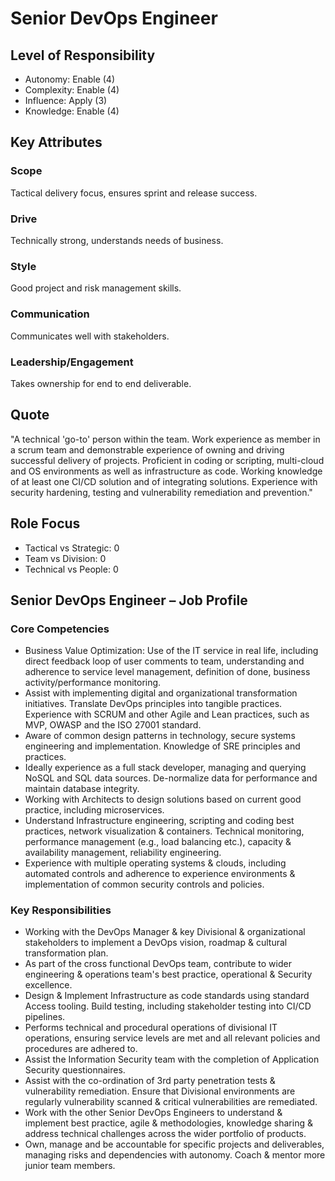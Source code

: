 # Senior DevOps Engineer

## Level of Responsibility
- Autonomy: Enable (4)
- Complexity: Enable (4)
- Influence: Apply (3)
- Knowledge: Enable (4)

## Key Attributes
### Scope
Tactical delivery focus, ensures sprint and release success.

### Drive
Technically strong, understands needs of business.

### Style
Good project and risk management skills.

### Communication
Communicates well with stakeholders.

### Leadership/Engagement
Takes ownership for end to end deliverable.

## Quote
"A technical 'go-to' person within the team. Work experience as member in a scrum team and demonstrable experience of owning and driving successful delivery of projects. Proficient in coding or scripting, multi-cloud and OS environments as well as infrastructure as code. Working knowledge of at least one CI/CD solution and of integrating solutions. Experience with security hardening, testing and vulnerability remediation and prevention."

## Role Focus
- Tactical vs Strategic: 0
- Team vs Division: 0
- Technical vs People: 0

## Senior DevOps Engineer – Job Profile

### Core Competencies
- Business Value Optimization: Use of the IT service in real life, including direct feedback loop of user comments to team, understanding and adherence to service level management, definition of done, business activity/performance monitoring.
- Assist with implementing digital and organizational transformation initiatives. Translate DevOps principles into tangible practices. Experience with SCRUM and other Agile and Lean practices, such as MVP, OWASP and the ISO 27001 standard.
- Aware of common design patterns in technology, secure systems engineering and implementation. Knowledge of SRE principles and practices.
- Ideally experience as a full stack developer, managing and querying NoSQL and SQL data sources. De-normalize data for performance and maintain database integrity.
- Working with Architects to design solutions based on current good practice, including microservices.
- Understand Infrastructure engineering, scripting and coding best practices, network visualization & containers. Technical monitoring, performance management (e.g., load balancing etc.), capacity & availability management, reliability engineering.
- Experience with multiple operating systems & clouds, including automated controls and adherence to experience environments & implementation of common security controls and policies.

### Key Responsibilities
- Working with the DevOps Manager & key Divisional & organizational stakeholders to implement a DevOps vision, roadmap & cultural transformation plan.
- As part of the cross functional DevOps team, contribute to wider engineering & operations team's best practice, operational & Security excellence.
- Design & Implement Infrastructure as code standards using standard Access tooling. Build testing, including stakeholder testing into CI/CD pipelines.
- Performs technical and procedural operations of divisional IT operations, ensuring service levels are met and all relevant policies and procedures are adhered to.
- Assist the Information Security team with the completion of Application Security questionnaires.
- Assist with the co-ordination of 3rd party penetration tests & vulnerability remediation. Ensure that Divisional environments are regularly vulnerability scanned & critical vulnerabilities are remediated.
- Work with the other Senior DevOps Engineers to understand & implement best practice, agile & methodologies, knowledge sharing & address technical challenges across the wider portfolio of products.
- Own, manage and be accountable for specific projects and deliverables, managing risks and dependencies with autonomy. Coach & mentor more junior team members.

